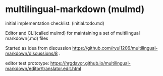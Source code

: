 # multilingual-markdown (mulmd)

initial implementation checklist: (initial.todo.md)

Editor and CLI(called mulmd) for maintaining a set of multilingual markdown(.md) files

Started as idea from discussion https://github.com/ryul1206/multilingual-markdown/discussions/8 .

editor test prototype: https://hrgdavor.github.io/multilingual-markdown/editor/translator.edit.html


